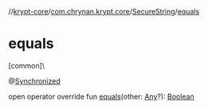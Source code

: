 //[krypt-core](../../../index.md)/[com.chrynan.krypt.core](../index.md)/[SecureString](index.md)/[equals](equals.md)

# equals

[common]\

@[Synchronized](https://kotlinlang.org/api/latest/jvm/stdlib/kotlin.jvm/-synchronized/index.html)

open operator override fun [equals](equals.md)(other: [Any](https://kotlinlang.org/api/latest/jvm/stdlib/kotlin/-any/index.html)?): [Boolean](https://kotlinlang.org/api/latest/jvm/stdlib/kotlin/-boolean/index.html)
